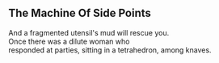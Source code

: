 The Machine Of Side Points
--------------------------
And a fragmented utensil's mud will rescue you.  
Once there was a dilute woman who  
responded at parties, sitting in a tetrahedron, among knaves.  
